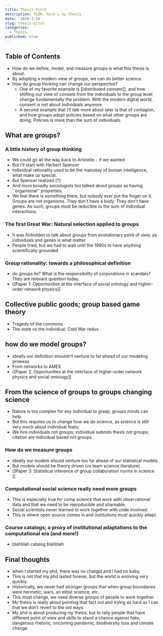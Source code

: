 ```yaml
---
title: Thesis Pitch
description: TLDR; here's my thesis
date: '2024-3-24'
slug: thesis-pitch
categories:
  - Thesis
published: true
---
```


## Table of Contents


- How do we define, model, and measure groups is what this thesis is about.
- By adopting a modern view of groups, we can do better science.
- How do group thinking can change our perspective? 
    - One of my favorite example is [[distributed consent]], and how shifting our view of consent from the individuals to the group level change fundamentally the problem. With the modern digital world, consent is not about individuals anymore.
    - A second example that I’ll talk more about later is that of contagion, and how groups adopt policies based on what other groups are doing. Policies is more than the sum of individuals.

## What are groups?

### A little history of group thinking

- We could go all the way back to Aristotle... if we wanted
- But I’ll start with Herbert Spencer
- Individual rationality used to be the mainstay of human intelligence, what make us special.
- But Spencer realized [?]
- And more broadly sociologists too talked about groups as having ``organismal'' properties. 
- We feel there is something there, but nobody ever put the finger on it. Groups are not organisms. They don't have a body. They don't have genes. As such, groups must be reducible to the sum of individual interactions.

### The first Great War: Natural selection applied to groups

- It was forbidden to talk about groups from evolutionary point of view, as individuals and genes is what matter
- People tried, but we had to wait until the 1990s to have anything scientifically grounded 

### Group rationality: towards a philosophical definition

- do groups lie? What is the responsibility of corporations in scandals? They are relevant question today.
- [[Paper 1: Opportunities at the interface of social ontology and higher-order network physics]]

## Collective public goods; group based game theory 

- Tragedy of the commons
- The state vs the individual; Cold War redux 

## how do we model groups?

- Ideally our definition shouldn’t venture to far ahead of our modeling prowess 
- From networks to AMES
- [[Paper 2: Opportunities at the interface of higher-order network physics and social ontology]]

## From the science of groups to groups changing science

- Nature is too complex for any individual to grasp; groups minds can help.
- But this requires us to change how we do science, as science is still very much about individual feats;
- We hire individuals not groups; individual submits thesis not groups; citation are individual based not groups.

### How do we measure groups 

- Ideally our models should venture too far ahead of our statistical models
- But models should be theory driven (vs team science literature)
- [[Paper 3: Statistical inference of group collaboration norms in science ]]


### Computational social science really need more groups

- This is especially true for comp science that work with observational data and that we need to be reproducible and shareable.
- Social scientists never learned to work together with code involved.
- This is where open source comes in and institutions must quickly adapt.

### Course catalogs; a proxy of institutional adaptations to the computational era (and more!)

- blahblah catalog blahblah

## Final thoughts
- when I started my phd, there was no chatgpt and I had no baby.
- This is not that my phd lasted forever, but the world is evolving very quickly.
- Historically, we never had stronger groups that when group boundaries were hermetic; wars, an elitist science, etc.
- This must change, we need diverse groups of people to work together.
- My thesis is really about pointing that fact out and trying as hard as I can that we don’t revert to the old ways.
- My phd is about producing _my_ thesis, but to rally people that have different point of view and skills to stand a chance against hate, dangerous rhetoric, oncoming pandemic, biodiversity loss and climate change.
